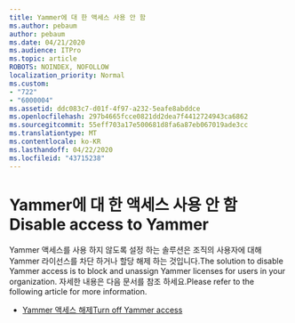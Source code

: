 ```yaml
---
title: Yammer에 대 한 액세스 사용 안 함
ms.author: pebaum
author: pebaum
ms.date: 04/21/2020
ms.audience: ITPro
ms.topic: article
ROBOTS: NOINDEX, NOFOLLOW
localization_priority: Normal
ms.custom:
- "722"
- "6000004"
ms.assetid: ddc083c7-d01f-4f97-a232-5eafe8abddce
ms.openlocfilehash: 297b4665fcce0821dd2dea7f4412724943ca6862
ms.sourcegitcommit: 55eff703a17e500681d8fa6a87eb067019ade3cc
ms.translationtype: MT
ms.contentlocale: ko-KR
ms.lasthandoff: 04/22/2020
ms.locfileid: "43715238"
---
```

# <a name="disable-access-to-yammer"></a><span data-ttu-id="047d4-102">Yammer에 대 한 액세스 사용 안 함</span><span class="sxs-lookup"><span data-stu-id="047d4-102">Disable access to Yammer</span></span>

<span data-ttu-id="047d4-103">Yammer 액세스를 사용 하지 않도록 설정 하는 솔루션은 조직의 사용자에 대해 Yammer 라이선스를 차단 하거나 할당 해제 하는 것입니다.</span><span class="sxs-lookup"><span data-stu-id="047d4-103">The solution to disable Yammer access is to block and unassign Yammer licenses for users in your organization.</span></span> <span data-ttu-id="047d4-104">자세한 내용은 다음 문서를 참조 하세요.</span><span class="sxs-lookup"><span data-stu-id="047d4-104">Please refer to the following article for more information.</span></span>
  
- [<span data-ttu-id="047d4-105">Yammer 액세스 해제</span><span class="sxs-lookup"><span data-stu-id="047d4-105">Turn off Yammer access</span></span>](https://docs.microsoft.com/yammer/manage-yammer-users/turn-off-user-access)
